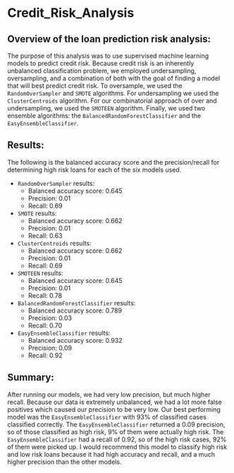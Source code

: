 # Credit_Risk_Analysis

## Overview of the loan prediction risk analysis:

The purpose of this analysis was to use supervised machine learning models to predict credit risk. Because credit risk is an inherently unbalanced classification problem, we employed undersampling, oversampling, and a combination of both with the goal of finding a model that will best predict credit risk. To oversample, we used the `RandomOverSampler` and `SMOTE` algorithms. For undersampling we used the `ClusterCentroids` algorithm. For our combinatorial approach of over and undersampling, we used the `SMOTEEN` algorithm. Finally, we used two ensemble algorithms: the `BalancedRandomForestClassifier` and the `EasyEnsembleClassifier`.

## Results:
The following is the balanced accuracy score and the precision/recall for determining high risk loans for each of the six models used.

- `RandomOverSampler` results:
    - Balanced accuracy score: 0.645
    - Precision: 0.01
    - Recall: 0.69
- `SMOTE` results:
    - Balanced accuracy score: 0.662
    - Precision: 0.01
    - Recall: 0.63
- `ClusterCentroids` results:
    - Balanced accuracy score: 0.662
    - Precision: 0.01
    - Recall: 0.69
- `SMOTEEN` results:
    - Balanced accuracy score: 0.645
    - Precision: 0.01
    - Recall: 0.78
- `BalancedRandomForestClassifier` results:
    - Balanced accuracy score: 0.789
    - Precision: 0.03
    - Recall: 0.70
- `EasyEnsembleClassifier` results:
    - Balanced accuracy score: 0.932 
    - Precision: 0.09 
    - Recall: 0.92 

## Summary:
After running our models, we had very low precision, but much higher recall. Because our data is extremely unbalanced, we had a lot more false positives which caused our precision to be very low. Our best performing model was the `EasyEnsembleClassifier` with 93% of classified cases classified correctly. The `EasyEnsembleClassifier` returned a 0.09 precision, so of those classified as high risk, 9% of them were actually high risk. The `EasyEnsembleClassifier` had a recall of 0.92, so of the high risk cases, 92% of them were picked up. I would recommend this model to classify high risk and low risk loans because it had high accuracy and recall, and a much higher precision than the other models.